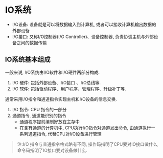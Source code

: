 # IO系统

- I/O设备: 设备就是可以将数据输入到计算机, 或者可以接收计算机输出数据的外部设备
- I/O接口: 又称I/O控制器(I/O Controller)、设备控制器, 负责协调主机与外部设备之间的数据传输

## IO系统基本组成

一般来说, I/O系统由I/O软件和I/O硬件两部分构成.

1. I/O 硬件: 包括外部设备、I/O接口 、I/O总线等.
2. I/O 软件: 包括驱动程序、用户程序、管理程序、升级补丁等.

通常采用I/O指令和通道指令实现主机和I/O设备的信息交换.

1. I/O 指令: CPU 指令的一部分
2. 通道指令, 通道能识别的指令
   - 通道程序提前编制好放在主存中
   - 在含有通道的计算机中, CPU执行I/O指令对通道发出命令, 由通道执行一系列通道指令, 代替CPU对I/O设备进行管理

> 注:I/O 指令与普通指令格式略有不同, 操作码指明了CPU要对IO接口做什么, 命令码指明了IO接口要对设备做什么.
